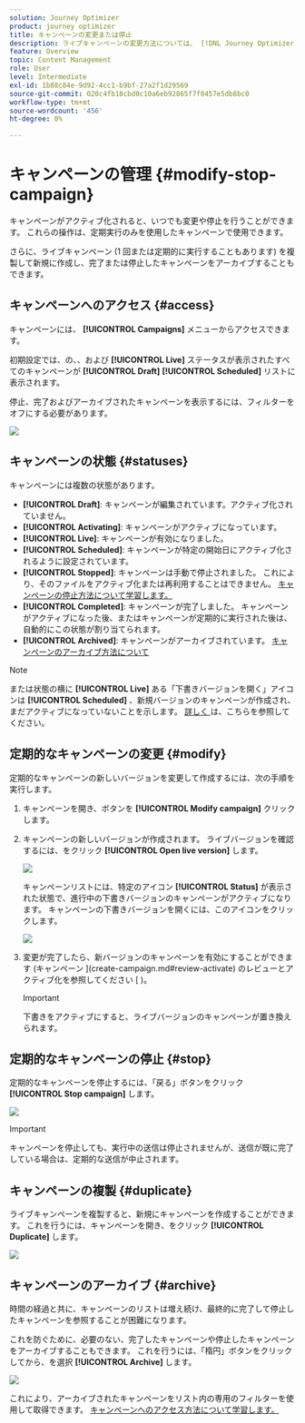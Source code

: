 ```yaml
---
solution: Journey Optimizer
product: journey optimizer
title: キャンペーンの変更または停止
description: ライブキャンペーンの変更方法については、 [!DNL Journey Optimizer]
feature: Overview
topic: Content Management
role: User
level: Intermediate
exl-id: 1b88c84e-9d92-4cc1-b9bf-27a2f1d29569
source-git-commit: 020c4fb18cbd0c10a6eb92865f7f0457e5db8bc0
workflow-type: tm+mt
source-wordcount: '456'
ht-degree: 0%

---
```


# キャンペーンの管理 {#modify-stop-campaign}

キャンペーンがアクティブ化されると、いつでも変更や停止を行うことができます。 これらの操作は、定期実行のみを使用したキャンペーンで使用できます。

さらに、ライブキャンペーン (1 回または定期的に実行することもあります) を複製して新規に作成し、完了または停止したキャンペーンをアーカイブすることもできます。

## キャンペーンへのアクセス {#access}

キャンペーンには、 **[!UICONTROL Campaigns]** メニューからアクセスできます。

初期設定では、の、、および **[!UICONTROL Live]** ステータスが表示されたすべてのキャンペーンが **[!UICONTROL Draft]** **[!UICONTROL Scheduled]** リストに表示されます。

停止、完了およびアーカイブされたキャンペーンを表示するには、フィルターをオフにする必要があります。

![](assets/create-campaign-list.png)

## キャンペーンの状態 {#statuses}

キャンペーンには複数の状態があります。

* **[!UICONTROL Draft]**: キャンペーンが編集されています。アクティブ化されていません。
* **[!UICONTROL Activating]**: キャンペーンがアクティブになっています。
* **[!UICONTROL Live]**: キャンペーンが有効になりました。
* **[!UICONTROL Scheduled]**: キャンペーンが特定の開始日にアクティブ化されるように設定されています。
* **[!UICONTROL Stopped]**: キャンペーンは手動で停止されました。 これにより、そのファイルをアクティブ化または再利用することはできません。 [キャンペーンの停止方法について学習します。](modify-stop-campaign.md#stop)
* **[!UICONTROL Completed]**: キャンペーンが完了しました。 キャンペーンがアクティブになった後、またはキャンペーンが定期的に実行された後は、自動的にこの状態が割り当てられます。
* **[!UICONTROL Archived]**: キャンペーンがアーカイブされています。 [キャンペーンのアーカイブ方法について](modify-stop-campaign.md#archive)

>[!NOTE]
>
>または状態の横に **[!UICONTROL Live]** ある「下書きバージョンを開く」アイコンは **[!UICONTROL Scheduled]** 、新規バージョンのキャンペーンが作成され、まだアクティブになっていないことを示します。 [詳しく ](modify-stop-campaign.md#modify) は、こちらを参照してください。

## 定期的なキャンペーンの変更 {#modify}

定期的なキャンペーンの新しいバージョンを変更して作成するには、次の手順を実行します。

1. キャンペーンを開き、ボタンを **[!UICONTROL Modify campaign]** クリックします。

1. キャンペーンの新しいバージョンが作成されます。 ライブバージョンを確認するには、をクリック **[!UICONTROL Open live version]** します。

   ![](assets/create-campaign-draft.png)

   キャンペーンリストには、特定のアイコン **[!UICONTROL Status]** が表示された状態で、進行中の下書きバージョンのキャンペーンがアクティブになります。 キャンペーンの下書きバージョンを開くには、このアイコンをクリックします。

   ![](assets/create-campaign-edit-list.png)

1. 変更が完了したら、新バージョンのキャンペーンを有効にすることができます (キャンペーン ](create-campaign.md#review-activate) のレビューとアクティブ化を参照してください [ )。

   >[!IMPORTANT]
   >
   >下書きをアクティブにすると、ライブバージョンのキャンペーンが置き換えられます。

## 定期的なキャンペーンの停止 {#stop}

定期的なキャンペーンを停止するには、「戻る」ボタンをクリック **[!UICONTROL Stop campaign]** します。

![](assets/create-campaign-stop.png)

>[!IMPORTANT]
>
>キャンペーンを停止しても、実行中の送信は停止されませんが、送信が既に完了している場合は、定期的な送信が中止されます。

<!-- inbound campaign (inapp): can stop and resume -->

## キャンペーンの複製 {#duplicate}

ライブキャンペーンを複製すると、新規にキャンペーンを作成することができます。 これを行うには、キャンペーンを開き、をクリック **[!UICONTROL Duplicate]** します。

![](assets/create-campaign-duplicate.png)

## キャンペーンのアーカイブ {#archive}

時間の経過と共に、キャンペーンのリストは増え続け、最終的に完了して停止したキャンペーンを参照することが困難になります。

これを防ぐために、必要のない、完了したキャンペーンや停止したキャンペーンをアーカイブすることもできます。 これを行うには、「楕円」ボタンをクリックしてから、を選択 **[!UICONTROL Archive]** します。

![](assets/create-campaign-archive.png)

これにより、アーカイブされたキャンペーンをリスト内の専用のフィルターを使用して取得できます。 [キャンペーンへのアクセス方法について学習します。](get-started-with-campaigns.md#access)
